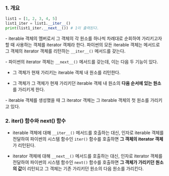 
### 1. 개요

```python
list1 = [1, 2, 3, 4, 5]
list1_iter = list1.__iter__()
print(list1_iter.__next__()) # 1이 출력된다.
```


\- iterable 객체의 멤버로서 그 객체의 각 원소를 하나씩 차례대로 순회하여 가리키고자 할 때 사용하는 객체를 iterator 객체라 한다. 파이썬의 모든 iterable 객체는 메서드로 그 객체의 iterator 객체를 리턴하는 `__iter__()` 메서드를 갖는다.

\- 파이썬의 iterator 객체는 `__next__()` 메서드를 갖는데, 이는 다음 두 기능이 있다.

- 그 객체가 현재 가리키는 iterable 객체 내 원소를 리턴한다.

- 그 객체가 그 객체가 현재 가리키던 iterable 객체 내 원소의 **다음 순서에 있는 원소**를 가리키게 한다.

\- iterable 객체를 생성했을 때 그 iterator 객체는 그 iterable 객체의 첫 원소를 가리키고 있다.




### 2. iter() 함수와 next() 함수

- iterable 객체에 대해 `__iter__()` 메서드를 호출하는 대신, 인자로 iterable 객체를 전달하여 파이썬의 시스템 함수인 `iter()` 함수를 호출하면 **그 객체의 iterator 객체**가 리턴된다.

- iterator 객체에 대해 `__next__()` 메서드를 호출하는 대신, 인자로 iterator 객체를 전달하여 파이썬의 시스템 함수인 `next()` 함수를 호출하면 **그 객체가 가리키던 원소의 값**이 리턴되고 그 객체는 기존 가리키던 원소의 다음 원소를 가리킨다.



